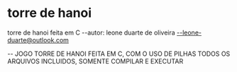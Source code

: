 # torre de hanoi
torre de hanoi feita em C
--autor: leone duarte de oliveira
--leone-duarte@outlook.com

-- JOGO TORRE DE HANOI FEITA EM C, COM O USO DE PILHAS TODOS OS ARQUIVOS INCLUIDOS, SOMENTE COMPILAR E EXECUTAR
